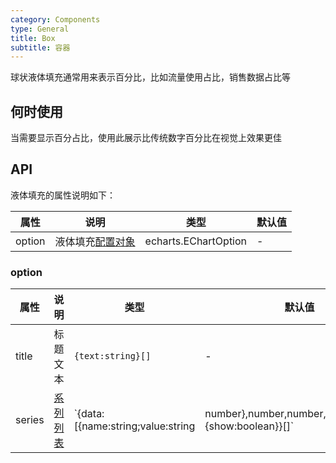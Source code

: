 ```yaml
---
category: Components
type: General
title: Box
subtitle: 容器
---
```


球状液体填充通常用来表示百分比，比如流量使用占比，销售数据占比等

## 何时使用

当需要显示百分占比，使用此展示比传统数字百分比在视觉上效果更佳

## API

液体填充的属性说明如下：

| 属性 | 说明 | 类型 | 默认值 |
| --- | --- | --- | --- |
| option | 液体填充[配置对象](#option) | echarts.EChartOption | - |

### option

| 属性 | 说明 | 类型 | 默认值 |
| --- | --- | --- | --- |
| title | 标题文本 | `{text:string}[]` | - |
| series | [系列列表](https://echarts.apache.org/zh/option.html#series) | `{data:[{name:string;value:string|number},number,number,number],label:{show:boolean}}[]` | - |
